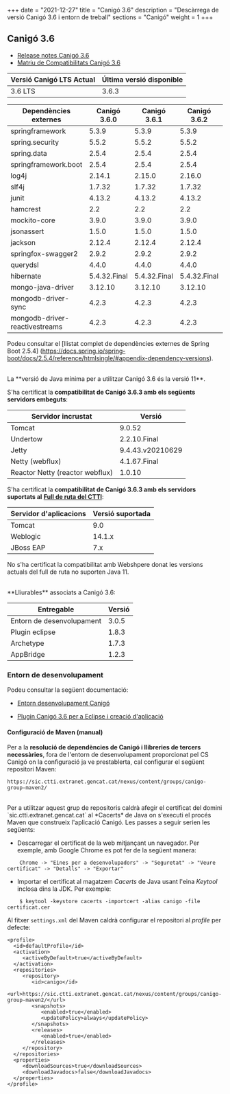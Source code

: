 +++
date        = "2021-12-27"
title       = "Canigó 3.6"
description = "Descàrrega de versió Canigó 3.6 i entorn de treball"
sections    = "Canigó"
weight     = 1
+++

## Canigó 3.6

- [Release notes Canigó 3.6](/canigo-download-related/release-notes-canigo-36)
- [Matriu de Compatibilitats Canigó 3.6](/canigo-download-related/matrius-compatibilitats/canigo-36)

|          Versió Canigó LTS Actual  |      Última versió disponible     |
|---------------------------------      |---------------------------------- |
|              3.6 LTS                 |                3.6.3                 |



|          Dependències externes       |      Canigó 3.6.0     |      Canigó 3.6.1     |      Canigó 3.6.2     |      Canigó 3.6.3     |
|---------------------------------     |---------------------- |---------------------- |---------------------- |---------------------- |
| springframework                      |  5.3.9                |  5.3.9                |  5.3.9                |  5.3.9                |
| spring.security                      |  5.5.2                |  5.5.2                |  5.5.2                |  5.5.2                |
| spring.data                          |  2.5.4                |  2.5.4                |  2.5.4                |  2.5.4                |
| springframework.boot                 |  2.5.4                |  2.5.4                |  2.5.4                |  2.5.4                |
| log4j                                |  2.14.1               |  2.15.0               |  2.16.0               |  2.17.0               |
| slf4j                                |  1.7.32               |  1.7.32               |  1.7.32               |  1.7.32               |
| junit                                |  4.13.2               |  4.13.2               |  4.13.2               |  4.13.2               |
| hamcrest                             |  2.2                  |  2.2                  |  2.2                  |  2.2                  |
| mockito-core                         |  3.9.0                |  3.9.0                |  3.9.0                |  3.9.0                |
| jsonassert                           |  1.5.0                |  1.5.0                |  1.5.0                |  1.5.0                |
| jackson                              |  2.12.4               |  2.12.4               |  2.12.4               |  2.12.4               |
| springfox-swagger2                   |  2.9.2                |  2.9.2                |  2.9.2                |  2.9.2                |
| querydsl                             |  4.4.0                |  4.4.0                |  4.4.0                |  4.4.0                |
| hibernate                            |  5.4.32.Final         |  5.4.32.Final         |  5.4.32.Final         |  5.4.32.Final         |
| mongo-java-driver                    |  3.12.10              |  3.12.10              |  3.12.10              |  3.12.10              |
| mongodb-driver-sync                  |  4.2.3                |  4.2.3                |  4.2.3                |  4.2.3                |
| mongodb-driver-reactivestreams       |  4.2.3                |  4.2.3                |  4.2.3                |  4.2.3                |


Podeu consultar el [llistat complet de dependències externes de Spring Boot 2.5.4]
(https://docs.spring.io/spring-boot/docs/2.5.4/reference/htmlsingle/#appendix-dependency-versions).

<br/>
La **versió de Java mínima per a utilitzar Canigó 3.6 és la versió 11**.

S'ha certificat la **compatibilitat de Canigó 3.6.3 amb els següents servidors embeguts**:

|      Servidor incrustat             |                   Versió                    |
|---------------------------------     |---------------------------------     |
|  Tomcat                               |         9.0.52                        |
|  Undertow                              |         2.2.10.Final                   |
|  Jetty                                |         9.4.43.v20210629           |
|  Netty (webflux)                         |         4.1.67.Final               |
|  Reactor Netty (reactor webflux)  |         1.0.10              |

S'ha certificat la **compatibilitat de Canigó 3.6.3 amb els servidors suportats al**
[**Full de ruta del CTTI**](https://qualitat.solucions.gencat.cat/estandards/estandard-full-ruta-programari/):

|     	Servidor d'aplicacions				|      				Versió suportada     	|
|--------------------------------- 	|--------------------------------- 	|
|  Tomcat					          	  	 	|         9.0   	             			|
|  Weblogic				          	  	 	|         14.1.x               			|
|  JBoss EAP       									|         7.x        			          |

No s'ha certificat la compatibilitat amb Webshpere donat les versions actuals del full de ruta no suporten Java 11.

<br/>
**Lliurables** associats a Canigó 3.6:

|          Entregable  |     Versió      |
|---------------------------------      |---------------------------------- |
|              Entorn de desenvolupament   |                3.0.5              |
|              Plugin eclipse        |                1.8.3              |
|              Archetype         |                1.7.3              |
|              AppBridge         |                1.2.3              |

### Entorn de desenvolupament

Podeu consultar la següent documentació:

- [Entorn desenvolupament Canigó](/canigo/entorn-desenvolupament/)

- [Plugin Canigó 3.6 per a Eclipse i creació d'aplicació](/canigo-download-related/plugin-canigo)

#### Configuració de Maven (manual)

Per a la **resolució de dependències de Canigó i llibreries de tercers necessàries**, fora de l'entorn de desenvolupament
proporcionat pel CS Canigó on la configuració ja ve prestablerta, cal configurar el següent repositori Maven:

```
https://sic.ctti.extranet.gencat.cat/nexus/content/groups/canigo-group-maven2/
```

<br/>
Per a utilitzar aquest grup de repositoris caldrà afegir el certificat del domini `sic.ctti.extranet.gencat.cat`
al *Cacerts* de Java on s'executi el procés Maven que construeix l'aplicació Canigó.
Les passes a seguir serien les següents:

* Descarregar el certificat de la web mitjançant un navegador. Per exemple, amb Google Chrome es pot fer de la següent manera:
```
    Chrome -> "Eines per a desenvolupadors" -> "Seguretat" -> "Veure certificat" -> "Detalls" -> "Exportar"
```
* Importar el certificat al magatzem *Cacerts* de Java usant l'eina *Keytool* inclosa dins la JDK. Per exemple:
```
    $ keytool -keystore cacerts -importcert -alias canigo -file certificat.cer
```

Al fitxer `settings.xml` del Maven caldrà configurar el repositori al _profile_ per defecte:

```
<profile>
  <id>defaultProfile</id>
  <activation>
     <activeByDefault>true</activeByDefault>
  </activation>
  <repositories>
     <repository>
        <id>canigo</id>
        <url>https://sic.ctti.extranet.gencat.cat/nexus/content/groups/canigo-group-maven2/</url>
        <snapshots>
           <enabled>true</enabled>
           <updatePolicy>always</updatePolicy>
        </snapshots>
        <releases>
           <enabled>true</enabled>
        </releases>
     </repository>
  </repositories>
  <properties>
     <downloadSources>true</downloadSources>
     <downloadJavadocs>false</downloadJavadocs>
  </properties>
</profile>
```
